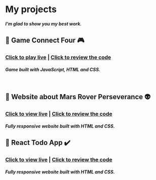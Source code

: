 # My projects
##### I'm glad to show you my best work. 
## :large_orange_diamond: Game Connect Four :video_game:
### [Click to play live](https://marcie290.github.io/Connect-four-Game/)  |  [Click to review the code](https://github.com/marcie290/Connect-four-Game)
##### Game built with JavaScript, HTML and CSS. </br> </br></br>
## :large_orange_diamond: Website about Mars Rover Perseverance :alien:
### [Click to view live](https://marcie290.github.io/Website-about-Rover-Perseverance/)  |  [Click to review the code](https://github.com/marcie290/Website-about-Rover-Perseverance)
##### Fully responsive website built with HTML and CSS.
## :large_orange_diamond: React Todo App :heavy_check_mark:
### [Click to view live](https://marcie290.github.io/React-to-do-app/)  |  [Click to review the code](https://github.com/marcie290/React-to-do-app)
##### Fully responsive website built with HTML and CSS.
